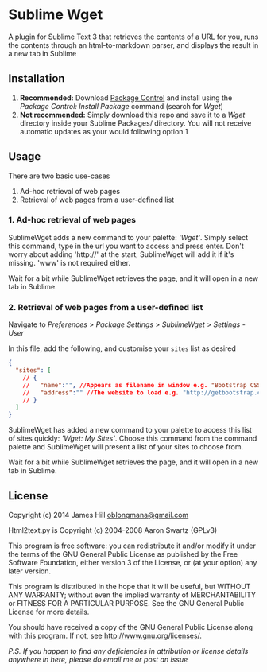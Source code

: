 # Sublime Wget

A plugin for Sublime Text 3 that retrieves the contents of a URL for you, runs the contents through an html-to-markdown parser, and displays the result in a new tab in Sublime

## Installation

1. **Recommended:** Download [Package Control](http://wbond.net/sublime_packages/package_control) and install using the *Package Control: Install Package* command (search for *Wget*)
2. **Not recommended:** Simply download this repo and save it to a *Wget* directory inside your Sublime Packages/ directory. You will not receive automatic updates as your would following option 1

## Usage 

There are two basic use-cases
1. Ad-hoc retrieval of web pages
2. Retrieval of web pages from a user-defined list

### 1. Ad-hoc retrieval of web pages

SublimeWget adds a new command to your palette: *'Wget'*. Simply select this command, type in the url you want to access and press enter. Don't worry about adding 'http://' at the start, SublimeWget will add it if it's missing. 'www' is not required either.

Wait for a bit while SublimeWget retrieves the page, and it will open in a new tab in Sublime.

### 2. Retrieval of web pages from a user-defined list

Navigate to *Preferences* > *Package Settings* > *SublimeWget* > *Settings - User*

In this file, add the following, and customise your `sites` list as desired
```json
{
  "sites": [
    // {
    //   "name":"", //Appears as filename in window e.g. "Bootstrap CSS"
    //   "address":"" //The website to load e.g. "http://getbootstrap.com/css"
    // }
  ]
}
```

SublimeWget has added a new command to your palette to access this list of sites quickly: *'Wget: My Sites'*. Choose this command from the command palette and SublimeWget will present a list of your sites to choose from.

Wait for a bit while SublimeWget retrieves the page, and it will open in a new tab in Sublime.

## License

Copyright (c) 2014 James Hill <oblongmana@gmail.com>

Html2text.py is Copyright (c) 2004-2008 Aaron Swartz (GPLv3)

This program is free software: you can redistribute it and/or modify
it under the terms of the GNU General Public License as published by
the Free Software Foundation, either version 3 of the License, or
(at your option) any later version.

This program is distributed in the hope that it will be useful,
but WITHOUT ANY WARRANTY; without even the implied warranty of
MERCHANTABILITY or FITNESS FOR A PARTICULAR PURPOSE.  See the
GNU General Public License for more details.

You should have received a copy of the GNU General Public License
along with this program.  If not, see <http://www.gnu.org/licenses/>.


*P.S. If you happen to find any deficiencies in attribution or license details anywhere in here, please do email me or post an issue*